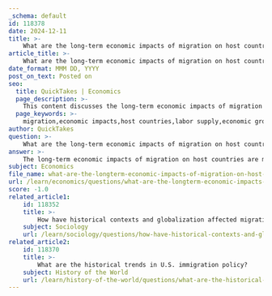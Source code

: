 ```yaml
---
_schema: default
id: 118378
date: 2024-12-11
title: >-
    What are the long-term economic impacts of migration on host countries?
article_title: >-
    What are the long-term economic impacts of migration on host countries?
date_format: MMM DD, YYYY
post_on_text: Posted on
seo:
  title: QuickTakes | Economics
  page_description: >-
    This content discusses the long-term economic impacts of migration on host countries, highlighting both positive aspects such as increased labor supply and innovation, as well as potential negative effects like wage pressure for low-skilled workers.
  page_keywords: >-
    migration,economic impacts,host countries,labor supply,economic growth,skill composition,innovation,remittances,social integration,negative effects,cultural diversity,economic policies
author: QuickTakes
question: >-
    What are the long-term economic impacts of migration on host countries?
answer: >-
    The long-term economic impacts of migration on host countries are multifaceted and can be both positive and negative. Here are some key points based on the gathered information:\n\n1. **Labor Supply and Economic Growth**: Migration increases the labor supply in host countries, which can lead to higher economic output and productivity. Studies indicate that large immigration waves in high-income countries, particularly OECD nations, have resulted in significant dynamic gains for the economy, enhancing both short-term and medium-term growth.\n\n2. **Skill Composition and Innovation**: The skill composition of migrants plays a crucial role in determining the economic impact on host countries. High-skilled migrants often bring valuable skills and knowledge that can foster innovation and entrepreneurship. This transfer of skills can lead to increased productivity and competitiveness in various sectors.\n\n3. **Remittances and Economic Linkages**: While the direct economic impact on host countries is significant, migration also affects origin countries through remittances. For instance, countries like India and China received over $60 billion in remittances in 2016, which can contribute to economic stability and growth in those regions. Additionally, migrants often maintain networks that can facilitate trade and investment between their home and host countries.\n\n4. **Social Integration and Economic Mobility**: The speed of economic integration of migrants is influenced by their education and the strength of migrant networks. Successful integration can lead to improved social mobility for migrants and their families, contributing to a more dynamic and diverse economy in the host country.\n\n5. **Potential Negative Effects**: Despite the benefits, there are concerns about the potential negative impacts of migration, such as downward pressure on wages for low-skilled native workers and increased competition for jobs. Some studies suggest that an influx of migrants can lead to a decrease in equilibrium wages, particularly in sectors where migrants are concentrated.\n\n6. **Cultural Diversity and Economic Growth**: Cultural diversity brought by migration can also have a positive impact on economic growth. Research indicates that diversity can enhance creativity and innovation, which are essential for economic development, especially in developing countries.\n\n7. **Long-term Economic Policies**: The long-term economic impacts of migration are also influenced by the policies of host countries regarding immigration. Effective integration policies can maximize the benefits of migration, while restrictive policies may hinder economic growth and social cohesion.\n\nIn summary, the long-term economic impacts of migration on host countries are generally positive, contributing to labor supply, innovation, and economic growth. However, these benefits must be balanced with considerations of social integration and potential wage impacts on native workers.
subject: Economics
file_name: what-are-the-longterm-economic-impacts-of-migration-on-host-countries.md
url: /learn/economics/questions/what-are-the-longterm-economic-impacts-of-migration-on-host-countries
score: -1.0
related_article1:
    id: 118352
    title: >-
        How have historical contexts and globalization affected migration patterns?
    subject: Sociology
    url: /learn/sociology/questions/how-have-historical-contexts-and-globalization-affected-migration-patterns
related_article2:
    id: 118370
    title: >-
        What are the historical trends in U.S. immigration policy?
    subject: History of the World
    url: /learn/history-of-the-world/questions/what-are-the-historical-trends-in-us-immigration-policy
---
```


&nbsp;